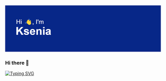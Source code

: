 ![y](header.png?raw=true "Title")

### Hi there 👋
[![Typing SVG](https://readme-typing-svg.herokuapp.com?color=%0C0C44&lines=Student+of+RTU+MIREA)](https://git.io/typing-svg)
<!--
**VasilievaKA/VasilievaKA** is a ✨ _special_ ✨ repository because its `README.md` (this file) appears on your GitHub profile.

Here are some ideas to get you started:

- 🔭 I’m currently working on ...
- 🌱 I’m currently learning ...
- 👯 I’m looking to collaborate on ...
- 🤔 I’m looking for help with ...
- 💬 Ask me about ...
- 📫 How to reach me: ...
- 😄 Pronouns: ...
- ⚡ Fun fact: ...
-->
